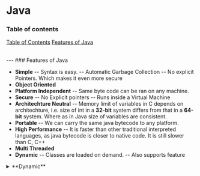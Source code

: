 # Java
### Table of contents
[Table of Contents](#table-of-contents)
[Features of Java](#features-of-java)

<br>
---
### Features of Java

 - **Simple** 
 -- Syntax is easy.
 -- Automatic Garbage Collection
 -- No explicit Pointers. Which makes it even more secure
 - **Object Oriented**
 - **Platform Independent**
 -- Same byte code can be ran on any machine.
 - **Secure**
 -- No Explicit pointers
 -- Runs inside a Virtual Machine
- **Architechture Neutral**
-- Memory limit of variables in C depends on architechture, i.e. size of int in a **32-bit** system differs from that in a **64-bit** system. Where as in Java size of variables are consistent.
- **Portable**
-- We can carry the same java bytecode to any platform.
- **High Performance**
-- It is faster than other traditional interpreted languages, as java bytecode is closer to native code. It is still slower than C, C++
- **Multi Threaded**
- **Dynamic**
-- Classes are loaded on demand.
-- Also supports feature 
<details>
  <summary>**Dynamic**</summary>
  
  -- Classes are loaded on demand.
  -- Also supports feature 
</details>
